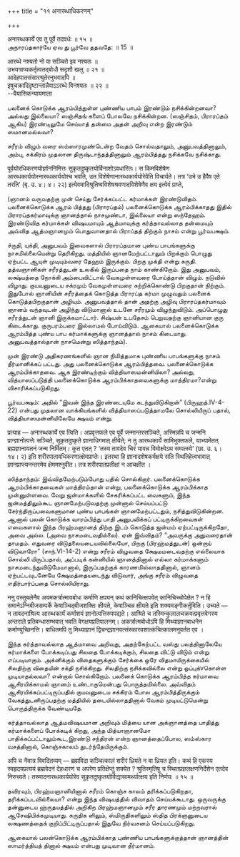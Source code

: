 +++
title = "११ अनारब्धाधिकरणम्"

+++

अनारब्धकार्ये एव तु पूर्वे तदवधेः ॥ १५ ॥  
அநாரப்தகார்யே ஏவ து பூர்வே ததவதே: ॥ 15 ॥

आरब्धे नश्यतो नो वा सञ्चिते इव नश्यतः ॥  
उभयत्राप्यकर्तृत्वतद्बोधौ सदृशौ खलु ॥ २१ ॥  
आदेहपातसंसारश्रुतेरनुभवादपि ॥  
इषुचक्रादिदृष्टान्तान्नैवाऽऽरब्धे विनश्यतः ॥ २२ ॥  
--वैयासिकन्यायमाला

பலனைக் கொடுக்க ஆரம்பித்துள்ள புண்ணிய பாபம் இரண்டும் நசிக்கின்றனவா?
அல்லது இல்லையா? ஸஞ்சிதங் களைப் போலவே நசிக்கின்றன. (ஸஞ்சிதம், பிராரப்தம்
ஆகிய) இரண்டிலுமே செய்யாத் தன்மை அதன் அறிவு என்ற இரண்டும் ஸமானமல்லவா?

சரீரம் விழும் வரை ஸம்ஸாரமுண்டென்ற வேதம் சொல்வதாலும், அனுபவத்தினாலும்,
அம்பு, சக்கிரம் முதலான திருஷ்டாந்தத்தினாலும் ஆரம்பித்தது நசிக்கவே
நசிக்காது.

पूर्वयोरधिकरणयोर्ज्ञाननिमित्तः सुकृतदुष्कृतयोर्विनाशोऽवधारितः। स
किमविशेषेण आरब्धकार्ययोरनारब्धकार्ययोश्च भवति, उत
विशेषेणानारब्धकार्ययोरेवेति विचार्यते। तत्र ‘उभे उ हैवैष एते तरति’ (बृ.
उ. ४। ४। २२) इत्येवमादिश्रुतिष्वविशेषश्रवणादविशेषेणैव क्षय इत्येवं
प्राप्ते,

(ஞானம் வருவதற்கு முன் செய்து சேர்க்கப்பட்ட கர்மாக்கள் இரண்டுவிதம்.
பலனைக்கொடுக்க ஆரம் பித்தது (பிராரப்தம்) பலனைக்கொடுக்க ஆரம்பிக்காதது
இதில் பிராரப்தகர்மாவுக்கு ஞானத்தால் நாசமுண்டா, இல்லையா என்று ஸந்தேஹம்.
இரண்டுவித கர்மாக்கள் விஷயமாயும் ஆத்மாவுக்கு கர்த்தாவல்லாத தன்மையும்
அவ்வித ஆத்மஞானமும் பொதுவானதால் பிராப்தத் திற்கும் நாசம் என்று
பூர்வபக்ஷம்.

ச்ருதி, யுக்தி, அனுபவம் இவைகளால் பிராரப்தமான புண்ய பாபங்களுக்கு
நாசமில்லையென்று தெரிகிறது. மத்தியில் ஞானமேற்பட்டாலும் பிறக்கும் பொழுது
ஏற்பட்ட ஆயுள் முடியும்வரை தேஹம் இருக்கும். பிறகு முக்தி என்று சுருதி.
தத்வஞானிகள் சரீரத்துடன் உலகில் இருப்பதை நாம் காண்கிறோம். இது அனுபவம்,
லக்ஷ்யத்தை நோக்கி அம்பைவிட்டால் வேகமுள்ளவரை போய்த்தான் விழும். நடுவில்
விழாது. குயவனுடைய சக்ரமும் வேகமுள்ளவரை சுற்றிக்கொண்டு பிறகுதான்
நிற்கும். இதுபோல் ஞானியின் சரீரத்தைக் கொடுத்த பிராரப்த கர்மா முழுவதும்
பலனைக் கொடுத்தபிறகுதான் அழியும். அனுபவத்தால் தான் அதற்கு அழிவு
பிராரப்தகர்மாவும் ஞானம் வந்தவுடன் அழிந்து விடுமானால் உடனே சரீரமும்
விழுந்துவிடும். அப்பொழுது சரீரத்துடன் ஞானி இருக்கமாட்டார். சிஷ்யன்
உபதேசம் பெறுவதற்கு ஞானியான குரு கிடைக்காது. குருபரம்பரை இல்லாமல்
போய்விடும். ஆகையால் பலனைக்கொடுக்க ஆரம்பித்த புண்ய பாப கர்மாக்களுக்கு
ஞானத்தால் நாசம் கிடையாது. அனுபவத்தால்தான் நாசமென்று ஸித்தாந்தம்).

முன் இரண்டு அதிகரணங்களில் ஞான நிமித்தமாக புண்ணிய பாபங்களுக்கு நாசம்
தீர்மானிக்கப் பட்டது. அது பலனைக்கொடுக்க ஆரம்பித்தவை. பலனைக்கொடுக்க
ஆரம்பிக்காதவை. ஆக இரண்டிற்கும் வித்தியாஸமன்னியிலா? அல்லது,
வித்யாஸப்படுத்தி பலனைக்கொடுக்க ஆரம்பிக்காதவைகளுக்கு மாத்திரமா?என்று
விசாரிக்கப்படுகிறது.

பூர்வபக்ஷம்: அதில் “இவன் இந்த இரண்டையுமே கடந்துவிடுகிறான்”
(பிருஹத்.IV-4-22) என்பது முதலான வாக்கியங்களில் வித்தியாஸப்படுத்தாமலே
சொல்லியிருப் பதால், வித்தியாஸமன்னியிலேயே க்ஷயம் என்று.

प्रत्याह — अनारब्धकार्ये एव त्विति। अप्रवृत्तफले एव पूर्वे
जन्मान्तरसञ्चिते, अस्मिन्नपि च जन्मनि प्राग्ज्ञानोत्पत्तेः सञ्चिते,
सुकृतदुष्कृते ज्ञानाधिगमात् क्षीयेते; न तु आरब्धकार्ये सामिभुक्तफले,
याभ्यामेतत् ब्रह्मज्ञानायतनं जन्म निर्मितम्। कुत एतत् ? ‘तस्य तावदेव
चिरं यावन्न विमोक्ष्येऽथ सम्पत्स्ये’ (छा. उ. ६। १४। २) इति
शरीरपातावधिकरणात्क्षेमप्राप्तेः। इतरथा हि ज्ञानादशेषकर्मक्षये सति
स्थितिहेत्वभावात् ज्ञानप्राप्त्यनन्तरमेव क्षेममश्नुवीत। तत्र
शरीरपातप्रतीक्षां न आचक्षीत ।

ஸித்தாந்தம்: இவ்விதமேற்படும்போது பதில் சொல்கிறார். பலனைக்கொடுக்க
ஆரம்பிக்காதவைகள் மாத்திரம்தான் என்று, பலனைக்கொடுக்க ஆரம்பிக்காத
முன்னுள்ளவை. வேறு ஜன்மாக்களில் சேகரிக்கப்பட்ட வைகளும், இந்த
ஜன்மத்திலும்கூட ஞானமேற்படுவதற்கு முன்னால் செய்யப்பட்டு
சேர்ந்திருப்பவைகளுமான புண்ய பாபங்கள் ஞானமேற்பட்டதும், நசித்துவிடுகின்றன.
ஆனால் பலன் கொடுக்க வாரம்பித்து பாதி அனுபவிக்கப் பட்டிருக்கிறவைகள்
எவைகளால் இந்த பிரஹ்மஞானத் திற்கு இடம் கொடுத்த ஜன்மம் ஏற்பட்டிருக்கிறதோ,
அவை அல்ல. (அவை நாசமடைவதில்லை). ஏன் இவ்விதம்? “அவருக்கு அதுவரைதான்
தாமதம். எதுவரை விடுதலையடையவில்லையோ, பிறகு (பிரஹ்மத்துடன்) ஒன்றாய்
விடுவாரோ" (சாந்.VI-14-2) என்று சரீரம் விழுவதை க்ஷேமமடைவதற்கு எல்லையாக
சொல்லி யிருப்பதால், அப்படிக் கன்னியில் ஞானத்தினால் எல்லா கர்மாக்களும்
நாசமடைந்துவிடுமேயானால், இருப்பதற்குக் காரணமில்லாததினால், ஞானம்
ஏற்பட்டவுடனேயே க்ஷேமத்தையடைந்து விடுவார், அங்கு சரீரம் விழுவதை
எதிர்பார்ப்பதை சொல்லியிராது.

ननु वस्तुबलेनैव अयमकर्त्रात्मावबोधः कर्माणि क्षपयन् कथं कानिचित्क्षपयेत्
कानिचिच्चोपेक्षेत ? न हि समानेऽग्निबीजसम्पर्के केषाञ्चिद्बीजशक्तिः
क्षीयते, केषाञ्चिन्न क्षीयते इति शक्यमङ्गीकर्तुमिति। उच्यते — न
तावदनाश्रित्य आरब्धकार्यं कर्माशयं ज्ञानोत्पत्तिरुपपद्यते। आश्रिते च
तस्मिन्कुलालचक्रवत्प्रवृत्तवेगस्य अन्तराले प्रतिबन्धासम्भवात् भवति
वेगक्षयप्रतिपालनम्। अकर्त्रात्मबोधोऽपि हि मिथ्याज्ञानबाधनेन
कर्माण्युच्छिनत्ति। बाधितमपि तु मिथ्याज्ञानं
द्विचन्द्रज्ञानवत्संस्कारवशात्कंचित्कालमनुवर्तत एव ।

இந்த கர்த்தாவல்லாத ஆத்மாவை அறிவது, அதற்கேற்பட்ட வஸ்து பலத்தினாலேயே
கர்மாக்களை போக்கடிப்பது சிலதை போக்கடிக்கும், சிலதை விட்டு விடும் என்று
எப்படியாகும். அக்னிக்கும் விதைகளுக்கும் சேர்க்கை ஒரே விதமாயிருக்கையில்
சிலதிற்கு விதையின் சக்தி நசிக்கிறது. சிலதிற்கு நசிக்கவில்லை என்று
ஒப்புக்vகொள்ள முடியாதல்லவா? என்றால் சொல்கிறோம். பலனைக் கொடுக்க ஆரம்பித்த
கர்மாவை ஆசிரயிக்காமல் ஞானம் உண்டாகுமென்பது பொருத்தமில்லை. அவ்விதம்
ஆசிரயிக்கப்பட்டிருப்பதில் குயவனுடைய சக்கிரம் போல ஆரம்பித்திருக்கும்
வேகத்துடனிருப்பதற்கு மத்தியில் தடையில்லாததினால் வேகம் முடியட்டுமென்று
பொருத்திருக்க வேண்டியதே.

கர்த்தாவல்லாத ஆத்மவிஷயமான அறிவும் மித்யை யான அக்ஞானத்தை பாதித்து
கர்மாக்களைப் போக்கடிக் கிறது, அந்த மித்யாஞானமோ
பாதிக்கப்பட்டாலும்கூட,இரண்டு சந்திரன் என்ற ஞானத்தைப்போல, ஸம்ஸ்கார
வசத்தினால், கொஞ்சகாலம் துடர்ந்தேயிருக்கும்.

अपि च नैवात्र विवदितव्यम् — ब्रह्मविदा कञ्चित्कालं शरीरं ध्रियते न वा
ध्रियत इति। कथं हि एकस्य स्वहृदयप्रत्ययं ब्रह्मवेदनं देहधारणं च अपरेण
प्रतिक्षेप्तुं शक्येत ? श्रुतिस्मृतिषु च स्थितप्रज्ञलक्षणनिर्देशेन एतदेव
निरुच्यते। तस्मादनारब्धकार्ययोरेव सुकृतदुष्कृतयोर्विद्यासामर्थ्यात्क्षय
इति निर्णयः ॥ १५ ॥

தவிரவும், பிரஹ்மஞானியினால் சரீரம் கொஞ்ச காலம் தரிக்கப்படுகிறதா,
தரிக்கப்படவில்லையா? என்று இந்த விஷயத்தில் விவாதம் செய்யக்கூடாது.
ஒருவருக்கு தன்னுடைய ஹ்ருதயத்தில் அறிகிற பிரஹ்மஞானமும் சரீர தாரணமும்
மற்றவரால் ஆசேஷிபிக்கமுடியாது. சுருதிக ளிலும், ஸ்மிருதிகளிலும் ஸ்தித
பிரக்ஞனுடைய லக்ஷணத்தைக் குறிப்பிட்டிருப்பதால் இதுவே நிர்வசனம்
செய்யப்படுகிறது.

ஆகையால் பலன்கொடுக்க ஆரம்பிக்காத புண்ணிய பாபங்களுக்குத்தான் ஞானத்தின்
ஸாமர்த்தியத் தினால் க்ஷயம் என்பது முடிவான தீர்மானம்.
